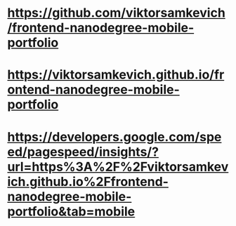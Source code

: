# https://github.com/viktorsamkevich/frontend-nanodegree-mobile-portfolio

# https://viktorsamkevich.github.io/frontend-nanodegree-mobile-portfolio

# https://developers.google.com/speed/pagespeed/insights/?url=https%3A%2F%2Fviktorsamkevich.github.io%2Ffrontend-nanodegree-mobile-portfolio&tab=mobile

